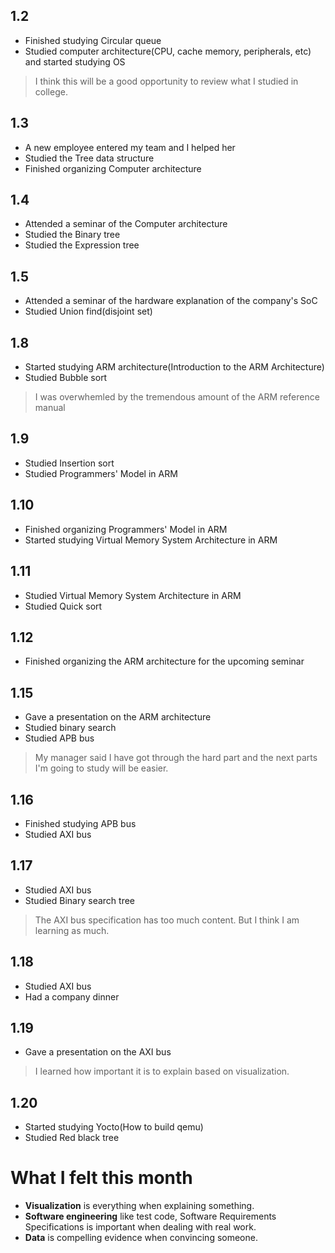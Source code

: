 ## 1.2
- Finished studying Circular queue
- Studied computer architecture(CPU, cache memory, peripherals, etc) and started studying OS
>I think this will be a good opportunity to review what I studied in college.
## 1.3
- A new employee entered my team and I helped her
- Studied the Tree data structure
- Finished organizing Computer architecture
## 1.4
- Attended a seminar of the Computer architecture
- Studied the Binary tree
- Studied the Expression tree
## 1.5
- Attended a seminar of the hardware explanation of the company's SoC
- Studied Union find(disjoint set)
## 1.8
- Started studying ARM architecture(Introduction to the ARM Architecture)
- Studied Bubble sort
>I was overwhemled by the tremendous amount of the ARM reference manual
## 1.9
- Studied Insertion sort
- Studied Programmers' Model in ARM
## 1.10
- Finished organizing Programmers' Model in ARM
- Started studying Virtual Memory System Architecture in ARM
## 1.11
- Studied Virtual Memory System Architecture in ARM
- Studied Quick sort
## 1.12
- Finished organizing the ARM architecture for the upcoming seminar
## 1.15
- Gave a presentation on the ARM architecture
- Studied binary search
- Studied APB bus
>My manager said I have got through the hard part and the next parts I'm going to study will be easier.
## 1.16
- Finished studying APB bus
- Studied AXI bus
## 1.17
- Studied AXI bus
- Studied Binary search tree
>The AXI bus specification has too much content. But I think I am learning as much.
## 1.18
- Studied AXI bus
- Had a company dinner
## 1.19
- Gave a presentation on the AXI bus
>I learned how important it is to explain based on visualization.
## 1.20
- Started studying Yocto(How to build qemu)
- Studied Red black tree

# What I felt this month
- **Visualization** is everything when explaining something.
- **Software engineering** like test code, Software Requirements Specifications is important when dealing with real work.
- **Data** is compelling evidence when convincing someone.
